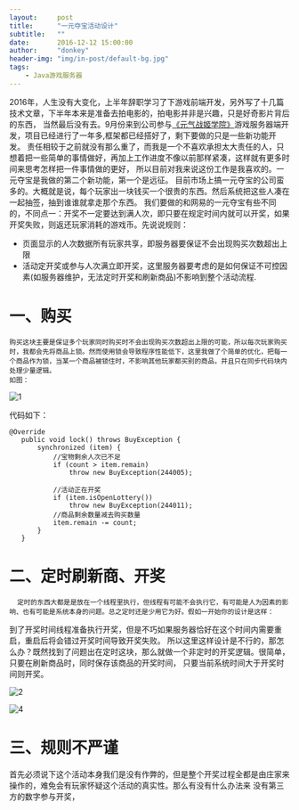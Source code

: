 ```yaml
---
layout:     post
title:      "一元夺宝活动设计"
subtitle:   ""
date:       2016-12-12 15:00:00
author:     "donkey"
header-img: "img/in-post/default-bg.jpg"
tags:
    - Java游戏服务器
---
```



   2016年，人生没有大变化，上半年辞职学习了下游戏前端开发，另外写了十几篇技术文章，下半年本来是准备去拍电影的，拍电影并非是兴趣，只是好奇影片背后的东西，
   当然最后没有去。9月份来到公司参与[《元气战姬学院》](http://ms.163.com/)游戏服务器端开发，项目已经进行了一年多,框架都已经搭好了，剩下要做的只是一些新功能开发。
   责任相较于之前就没有那么重了，而我是一个不喜欢承担太大责任的人，只想着把一些简单的事情做好，再加上工作进度不像以前那样紧凑，这样就有更多时间来思考怎样把一件事情做的更好，
   所以目前对我来说这份工作是我喜欢的。一元夺宝是我做的第二个新功能，第一个是远征。
   目前市场上搞一元夺宝的公司蛮多的。大概就是说，每个玩家出一块钱买一个很贵的东西。然后系统把这些人凑在一起抽签，抽到谁谁就拿走那个东西。
   我们要做的和网易的一元夺宝有些不同的，不同点一：开奖不一定要达到满人次，即只要在规定时间内就可以开奖，如果开奖失败，则返还玩家消耗的游戏币。先说说规则：
   * 页面显示的人次数据所有玩家共享，即服务器要保证不会出现购买次数超出上限
   * 活动定开奖或参与人次满立即开奖，这里服务器要考虑的是如何保证不可控因素(如服务器维护，无法定时开奖和刷新商品)不影响到整个活动流程.
   
# 一、购买
    购买这块主要是保证多个玩家同时购买时不会出现购买次数超出上限的可能，所以每次玩家购买时，我都会先将商品上锁。然而使用锁会导致程序性能低下，这里我做了个简单的优化，把每一个商品作为锁，当某一个商品被锁住时，不影响其他玩家都买别的商品，并且只在同步代码块内处理少量逻辑。
    如图：
    
 ![1](http://liulongling.github.io/img/in-post/2016-12/1.jpg)
    
  代码如下：
  
```
@Override  
   public void lock() throws BuyException {  
       synchronized (item) {  
           //宝物剩余人次已不足  
           if (count > item.remain)  
               throw new BuyException(244005);  
  
           //活动正在开奖  
           if (item.isOpenLottery())  
               throw new BuyException(244011);  
           //商品剩余数量减去购买数量  
           item.remain -= count;  
       }  
   }  
```

# 二、定时刷新商、开奖

      定时的东西大都是是放在一个线程里执行，但线程有可能不会执行它，有可能是人为因素的影响、也有可能是系统本身的问题。总之定时还是少用它为好。假如一开始你的设计是这样：
  到了开奖时间线程准备执行开奖，但是不巧如果服务器恰好在这个时间内需要重启，重启后将会错过开奖时间导致开奖失败。
  所以这里这样设计是不行的，那怎么办？既然找到了问题出在定时这块，那么就做一个非定时的开奖逻辑。很简单，只要在刷新商品时，同时保存该商品的开奖时间，
  只要当前系统时间大于开奖时间则开奖。
     
 ![2](http://liulongling.github.io/img/in-post/2016-12/2.jpg)
    
 ![4](http://liulongling.github.io/img/in-post/2016-12/4.jpg)
    
# 三、规则不严谨

   首先必须说下这个活动本身我们是没有作弊的，但是整个开奖过程全都是由庄家来操作的，难免会有玩家怀疑这个活动的真实性。那么有没有什么办法来
   没有第三方的数字参与开奖，
